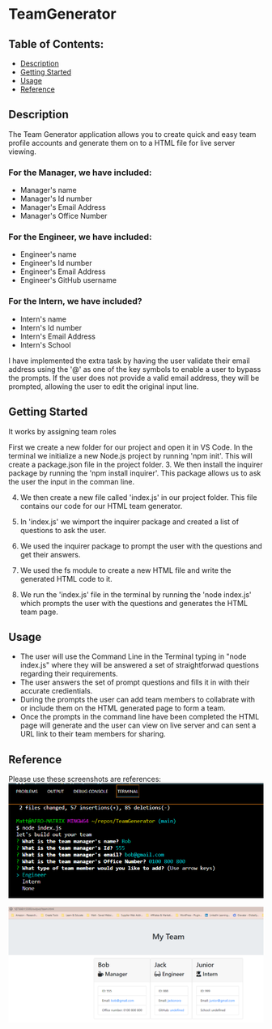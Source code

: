 # TeamGenerator

## Table of Contents:
* [Description](#description)
* [Getting Started](#getting-started)
* [Usage](#usage)
* [Reference](#reference)

## Description
The Team Generator application allows you to create quick and easy team profile accounts and generate them on to a HTML file for live server viewing.

### For the Manager, we have included:
* Manager's name
* Manager's Id number
* Manager's Email Address
* Manager's Office Number

### For the Engineer, we have included:
* Engineer's name
* Engineer's Id number
* Engineer's Email Address
* Engineer's GitHub username

### For the Intern, we have included?
* Intern's name
* Intern's Id number
* Intern's Email Address
* Intern's School

I have implemented the extra task by having the user validate their email address using the '@' as one of the key symbols to enable a user to bypass the prompts. If the user does not provide a valid email address, they will be prompted, allowing the user to edit the original input line.

## Getting Started
It works by assigning team roles

First we create a new folder for our project and open it in VS Code.
In the terminal we initialize a new Node.js project by running 'npm init'. This will create a package.json file in the project folder.
3. We then install the inquirer package by running the 'npm install inquirer'. This package allows us to ask the user the input in the comman line.

4. We then create a new file called 'index.js' in our project folder. This file contains our code for our HTML team generator.

5. In 'index.js' we wimport the inquirer package and created a list of questions to ask the user.

6. We used the inquirer package to prompt the user with the questions and get their answers.

7. We used the fs module to create a new HTML file and write the generated HTML code to it.

8. We run the 'index.js' file in the terminal by running the 'node index.js' which prompts the user with the questions and generates the HTML team page.

## Usage
* The user will use the Command Line in the Terminal typing in "node index.js" where they will be answered a set of straightforwad questions regarding their requirements.
* The user answers the set of prompt questions and fills it in with their accurate credientials.
* During the prompts the user can add team members to collabrate with or include them on the HTML generated page to form a team.
* Once the prompts in the command line have been completed the HTML page will generate and the user can view on live server and can sent a URL link to their team members for sharing.

## Reference
Please use these screenshots are references:
![screenshot of terminal, the command line with prompts and user answers as a demonstration](images/node-index.js-terminal-screenshot.PNG)

![screenshot image of generated html page that was created from the terminal command line](images/html-generator-screenshot.PNG)




